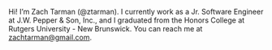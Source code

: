 Hi! I’m Zach Tarman (@ztarman).
I currently work as a Jr. Software Engineer at J.W. Pepper & Son, Inc., and I graduated from the Honors College at Rutgers University - New Brunswick.
You can reach me at zachtarman@gmail.com.
